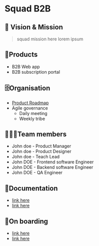 # Squad B2B

## 🚀 Vision & Mission

> squad mission here
> lorem ipsum

## 🎁️Products

* B2B Web app
* B2B subscription portal

## 🗄️Organisation

* [Product Roadmap]()
* Agile governance
  * Daily meeting
  * Weekly tribe

## 👨‍👧‍👦Team members

* John doe - Product Manager
* John doe - Product Designer
* John doe - Teach Lead
* John DOE - Frontend software Engineer
* John DOE - Backend software Engineer
* John DOE - QA Engineer

## 📄Documentation

* [link here]()
* [link here]()

## 🚀On boarding

* [link here]()
* [link here]()
